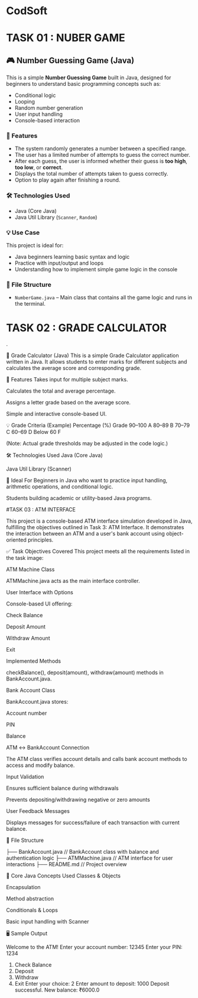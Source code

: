 # CodSoft
# TASK 01 : NUBER GAME

## 🎮 Number Guessing Game (Java)

This is a simple **Number Guessing Game** built in Java, designed for beginners to understand basic programming concepts such as:

* Conditional logic
* Looping
* Random number generation
* User input handling
* Console-based interaction

### 📌 Features

* The system randomly generates a number between a specified range.
* The user has a limited number of attempts to guess the correct number.
* After each guess, the user is informed whether their guess is **too high**, **too low**, or **correct**.
* Displays the total number of attempts taken to guess correctly.
* Option to play again after finishing a round.

### 🛠️ Technologies Used

* Java (Core Java)
* Java Util Library (`Scanner`, `Random`)

### 💡 Use Case

This project is ideal for:

* Java beginners learning basic syntax and logic
* Practice with input/output and loops
* Understanding how to implement simple game logic in the console

### 📄 File Structure

* `NumberGame.java` – Main class that contains all the game logic and runs in the terminal.


# TASK 02 : GRADE CALCULATOR

.

🧮 Grade Calculator (Java)
This is a simple Grade Calculator application written in Java. It allows students to enter marks for different subjects and calculates the average score and corresponding grade.

📌 Features
Takes input for multiple subject marks.

Calculates the total and average percentage.

Assigns a letter grade based on the average score.

Simple and interactive console-based UI.

💡 Grade Criteria (Example)
Percentage (%)	Grade
 90–100	A
 80–89	B
 70–79	C
 60–69	D
 Below 60	F

(Note: Actual grade thresholds may be adjusted in the code logic.)

🛠️ Technologies Used
Java (Core Java)

Java Util Library (Scanner)

🎯 Ideal For
Beginners in Java who want to practice input handling, arithmetic operations, and conditional logic.

Students building academic or utility-based Java programs.


#TASK 03 : ATM INTERFACE

This project is a console-based ATM interface simulation developed in Java, fulfilling the objectives outlined in Task 3: ATM Interface. It demonstrates the interaction between an ATM and a user's bank account using object-oriented principles.

✅ Task Objectives Covered
This project meets all the requirements listed in the task image:

ATM Machine Class

ATMMachine.java acts as the main interface controller.

User Interface with Options

Console-based UI offering:

Check Balance

Deposit Amount

Withdraw Amount

Exit

Implemented Methods

checkBalance(), deposit(amount), withdraw(amount) methods in BankAccount.java.

Bank Account Class

BankAccount.java stores:

Account number

PIN

Balance

ATM ↔ BankAccount Connection

The ATM class verifies account details and calls bank account methods to access and modify balance.

Input Validation

Ensures sufficient balance during withdrawals

Prevents depositing/withdrawing negative or zero amounts

User Feedback Messages

Displays messages for success/failure of each transaction with current balance.

📂 File Structure

├── BankAccount.java     // BankAccount class with balance and authentication logic
├── ATMMachine.java      // ATM interface for user interactions
├── README.md            // Project overview

🧠 Core Java Concepts Used
Classes & Objects

Encapsulation

Method abstraction

Conditionals & Loops

Basic input handling with Scanner

🖥️ Sample Output

Welcome to the ATM!
Enter your account number: 12345
Enter your PIN: 1234

1. Check Balance
2. Deposit
3. Withdraw
4. Exit
Enter your choice: 2
Enter amount to deposit: 1000
Deposit successful. New balance: ₹6000.0

